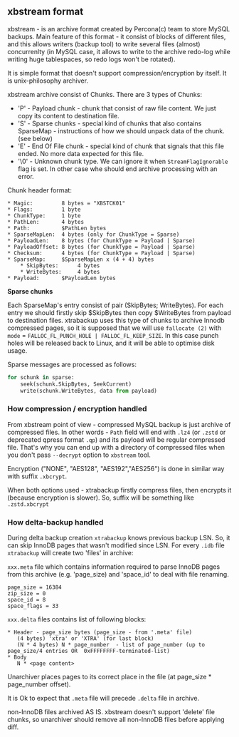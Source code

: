 ## xbstream format

xbstream - is an archive format created by Percona(c) team to store MySQL backups. Main feature of this format - it consist of blocks of different files, and this allows writers (backup tool) to write several files (almost) concurrenlty (in MySQL case, it allows to write to the archive redo-log while writing huge tablespaces, so redo logs won't be rotated).

It is simple format that doesn't support compression/encryption by itself. It is unix-philosophy archiver.

xbstream archive consist of Chunks. There are 3 types of Chunks:
 * 'P' - Payload chunk - chunk that consist of raw file content. We just copy its content to destination file.
 * 'S' - Sparse chunks - special kind of chunks that also contains SparseMap - instructions of how we should unpack data of the chunk. (see below)
 * 'E' - End Of File chunk - special kind of chunk that signals that this file ended. No more data expected for this file.
 * '\0' - Unknown chunk type. We can ignore it when `StreamFlagIgnorable` flag is set. In other case whe should end archive processing with an error.

Chunk header format:
```
* Magic:         8 bytes = "XBSTCK01"
* Flags:         1 byte
* ChunkType:     1 byte
* PathLen:       4 bytes
* Path: 	     $PathLen bytes
* SparseMapLen:  4 bytes (only for ChunkType = Sparse)
* PayloadLen:    8 bytes (for ChunkType = Payload | Sparse)
* PayloadOffset: 8 bytes (for ChunkType = Payload | Sparse)
* Checksum:      4 bytes (for ChunkType = Payload | Sparse)
* SparseMap:     $SparseMapLen x (4 + 4) bytes
    * SkipBytes:      4 bytes
    * WriteBytes:     4 bytes
* Payload:		 $PayloadLen bytes
```

**Sparse chunks**

Each SparseMap's entry consist of pair (SkipBytes; WriteBytes). For each entry we should firstly skip $SkipBytes then copy $WriteBytes from payload to destination files. xtrabackup uses this type of chunks to archive Innodb compressed pages, so it is supposed that we will use `fallocate (2)` with `mode` = `FALLOC_FL_PUNCH_HOLE | FALLOC_FL_KEEP_SIZE`. In this case punch holes will be released back to Linux, and it will be able to optimise disk usage.

Sparse messages are processed as follows:
```python
for schunk in sparse:
    seek(schunk.SkipBytes, SeekCurrent)
    write(schunk.WriteBytes, data from payload)
```

### How compression / encryption handled

From xbstream point of view - compressed MySQL backup is just archive of compressed files. In other words - `Path` field will end with `.lz4` (or `.zstd` or deprecated qpress format `.qp`) and its payload will be regular compressed file. That's why you can end up with a directory of compressed files when you don't pass `--decrypt` option to `xbstream` tool.

Encryption ("NONE", "AES128", "AES192","AES256") is done in similar way with suffix `.xbcrypt`.

When both options used - xtrabackup firstly compress files, then encrypts it (because encryption is slower). So, suffix will be something like `.zstd.xbcrypt`

### How delta-backup handled

During delta backup creation `xtrabackup` knows previous backup LSN. So, it can skip InnoDB pages that wasn't modified since LSN.
For every `.idb` file `xtrabackup` will create two 'files' in archive:

`xxx.meta` file which contains information required to parse InnoDB pages from this archive (e.g. 'page_size) and 'space_id' to deal with file renaming.
```
page_size = 16384
zip_size = 0
space_id = 8
space_flags = 33
```

`xxx.delta` files contains list of following blocks:
```
* Header - page_size bytes (page_size - from '.meta' file)
   (4 bytes) 'xtra' or 'XTRA' (for last block)
   (N * 4 bytes) N * page_number  - list of page_number (up to page_size/4 entries OR  0xFFFFFFFF-terminated-list)
* Body
   N * <page content>
```
Unarchiver places pages to its correct place in the file (at page_size * page_number offset).

It is Ok to expect that `.meta` file will precede `.delta` file in archive.

non-InnoDB files archived AS IS. xbstream doesn't support 'delete' file chunks, so unarchiver should remove all non-InnoDB files before applying diff. 
